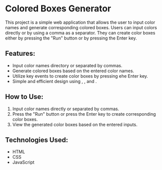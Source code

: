 # Colored Boxes Generator
<p>
This project is a simple web application that allows the user to input color names and generate corresponding colored boxes. Users can input colors directly or by using a comma as a separator. They can create color boxes either by pressing the "Run" button or by pressing the Enter key.
</p>

## Features:

- Input color names directory or separated by commas.
- Generate colored boxes based on the entered color names.
- Utilize key events to create color boxes by pressing ehe Enter key.
- Simple and efficient design using , , and . 


## How to Use:

1. Input color names directly or separated by commas.
2. Press the "Run" button or press the Enter key to create corresponding color boxes.
3. View the generated color boxes based on the entered inputs.

## Technologies Used:

- HTML
- CSS
- JavaScript
